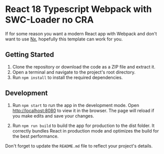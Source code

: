 # React 18 Typescript Webpack with SWC-Loader no CRA

If for some reason you want a modern React app with Webpack and don't want to use [Nx](https://nx.dev/nx-api/webpack), hopefully this template can work for you.

## Getting Started

1. Clone the repository or download the code as a ZIP file and extract it.
2. Open a terminal and navigate to the project's root directory.
3. Run `npm install` to install the required dependencies.

## Development

1. Run `npm start` to run the app in the development mode. Open [http://localhost:8080](http://localhost:8080) to view it in the browser. The page will reload if you make edits and save your changes.

2. Run `npm run build` to build the app for production to the dist folder. It correctly bundles React in production mode and optimizes the build for the best performance.

Don't forget to update the `README.md` file to reflect your project's details.
